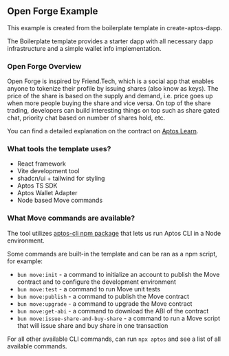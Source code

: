 ## Open Forge Example

This example is created from the boilerplate template in create-aptos-dapp.

The Boilerplate template provides a starter dapp with all necessary dapp infrastructure and a simple wallet info implementation.

### Open Forge Overview

Open Forge is inspired by Friend.Tech, which is a social app that enables anyone to tokenize their profile by issuing shares (also know as keys). The price of the share is based on the supply and demand, i.e. price goes up when more people buying the share and vice versa. On top of the share trading, developers can build interesting things on top such as share gated chat, priority chat based on number of shares hold, etc.

You can find a detailed explanation on the contract on [Aptos Learn](https://learn.aptoslabs.com/en/tutorial/solana-to-aptos-guide/move-friend/demo?workshop=solana-to-aptos).

### What tools the template uses?

- React framework
- Vite development tool
- shadcn/ui + tailwind for styling
- Aptos TS SDK
- Aptos Wallet Adapter
- Node based Move commands

### What Move commands are available?

The tool utilizes [aptos-cli npm package](https://github.com/aptos-labs/aptos-cli) that lets us run Aptos CLI in a Node environment.

Some commands are built-in the template and can be ran as a npm script, for example:

- `bun move:init` - a command to initialize an account to publish the Move contract and to configure the development environment
- `bun move:test` - a command to run Move unit tests
- `bun move:publish` - a command to publish the Move contract
- `bun move:upgrade` - a command to upgrade the Move contract
- `bun move:get-abi` - a command to download the ABI of the contract
- `bun move:issue-share-and-buy-share` - a command to run a Move script that will issue share and buy share in one transaction

For all other available CLI commands, can run `npx aptos` and see a list of all available commands.
